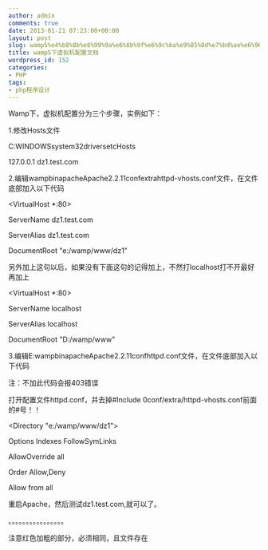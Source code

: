 ```yaml
---
author: admin
comments: true
date: 2013-01-21 07:23:00+00:00
layout: post
slug: wamp5%e4%b8%8b%e8%99%9a%e6%8b%9f%e6%9c%ba%e9%85%8d%e7%bd%ae%e6%96%87%e6%a1%a3
title: wamp5下虚拟机配置文档
wordpress_id: 152
categories:
- PHP
tags:
- php程序设计
---
```




Wamp下，虚拟机配置分为三个步骤，实例如下：  

1.修改Hosts文件  

C:WINDOWSsystem32driversetcHosts  

127.0.0.1 dz1.test.com  

2.编辑wampbinapacheApache2.2.11confextrahttpd-vhosts.conf文件，在文件底部加入以下代码  

<VirtualHost *:80>  

ServerName dz1.test.com  

ServerAlias dz1.test.com  

DocumentRoot "e:/wamp/www/dz1"  



</VirtualHost>




另外加上这句以后，如果没有下面这句的记得加上，不然打localhost打不开最好再加上




<VirtualHost *:80>  

ServerName localhost  

ServerAlias localhost  

DocumentRoot "D:/wamp/www"  

</VirtualHost>  




3.编辑E:wampbinapacheApache2.2.11confhttpd.conf文件，在文件底部加入以下代码  

注：不加此代码会报403错误  

打开配置文件httpd.conf，并去掉#Include 0conf/extra/httpd-vhosts.conf前面的#号！！  

<Directory "e:/wamp/www/dz1">  

Options Indexes FollowSymLinks  

AllowOverride all  

Order Allow,Deny  

Allow from all  

</Directory>  

重启Apache，然后测试dz1.test.com,就可以了。  

。。。。。。。。。。。。。。。。  

注意红色加粗的部分，必须相同，且文件存在


